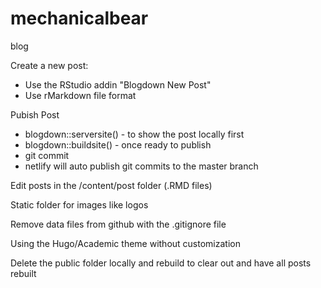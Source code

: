 # mechanicalbear
blog

Create a new post:
* Use the RStudio addin "Blogdown New Post"
* Use rMarkdown file format

Pubish Post
* blogdown::serversite() - to show the post locally first
* blogdown::buildsite() - once ready to publish
* git commit 
* netlify will auto publish git commits to the master branch

Edit posts in the /content/post folder (.RMD files)

Static folder for images like logos

Remove data files from github with the .gitignore file

Using the Hugo/Academic theme without customization

Delete the public folder locally and rebuild to clear out and have all posts rebuilt

